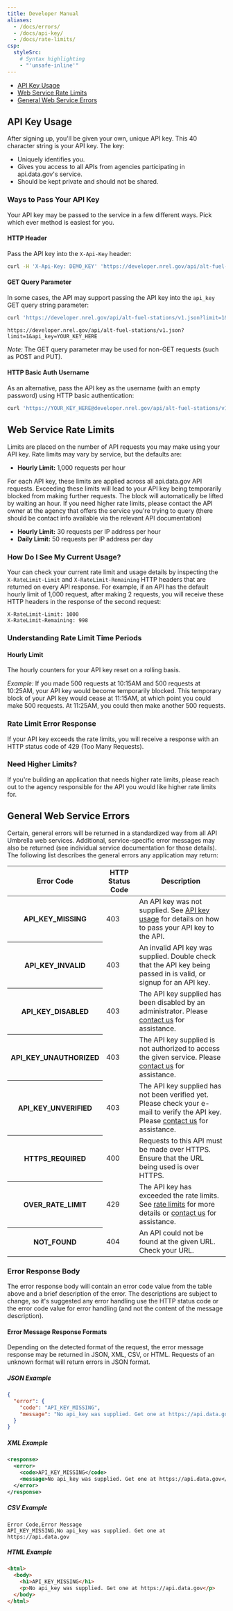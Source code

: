 ```yaml
---
title: Developer Manual
aliases:
  - /docs/errors/
  - /docs/api-key/
  - /docs/rate-limits/
csp:
  styleSrc:
    # Syntax highlighting
    - "'unsafe-inline'"
---
```


- [API Key Usage](#api-key-usage)
- [Web Service Rate Limits](#web-service-rate-limits)
- [General Web Service Errors](#general-web-service-errors)

## API Key Usage

After signing up, you'll be given your own, unique API key. This 40 character string is your API key. The key:

- Uniquely identifies you.
- Gives you access to all APIs from agencies participating in api.data.gov's service.
- Should be kept private and should not be shared.

### Ways to Pass Your API Key

Your API key may be passed to the service in a few different ways. Pick which ever method is easiest for you.

#### HTTP Header

Pass the API key into the `X-Api-Key` header:

```sh
curl -H 'X-Api-Key: DEMO_KEY' 'https://developer.nrel.gov/api/alt-fuel-stations/v1.json?limit=1'
```

#### GET Query Parameter

In some cases, the API may support passing the API key into the `api_key` GET query string parameter:

```sh
curl 'https://developer.nrel.gov/api/alt-fuel-stations/v1.json?limit=1&api_key=YOUR_KEY_HERE'
```

```
https://developer.nrel.gov/api/alt-fuel-stations/v1.json?limit=1&api_key=YOUR_KEY_HERE
```

_Note:_ The GET query parameter may be used for non-GET requests (such as POST and PUT).

#### HTTP Basic Auth Username

As an alternative, pass the API key as the username (with an empty password) using HTTP basic authentication:

```sh
curl 'https://YOUR_KEY_HERE@developer.nrel.gov/api/alt-fuel-stations/v1.json?limit=1'
```

## Web Service Rate Limits

Limits are placed on the number of API requests you may make using your API key. Rate limits may vary by service, but the defaults are:

- **Hourly Limit:** 1,000 requests per hour

For each API key, these limits are applied across all api.data.gov API requests. Exceeding these limits will lead to your API key being temporarily blocked from making further requests. The block will automatically be lifted by waiting an hour. If you need higher rate limits, please contact the API owner at the agency that offers the service you're trying to query (there should be contact info available via the relevant API documentation)

- **Hourly Limit:** 30 requests per IP address per hour
- **Daily Limit:** 50 requests per IP address per day

### How Do I See My Current Usage?

Your can check your current rate limit and usage details by inspecting the `X-RateLimit-Limit` and `X-RateLimit-Remaining` HTTP headers that are returned on every API response. For example, if an API has the default hourly limit of 1,000 request, after making 2 requests, you will receive these HTTP headers in the response of the second request:

```
X-RateLimit-Limit: 1000
X-RateLimit-Remaining: 998
```

### Understanding Rate Limit Time Periods

#### Hourly Limit

The hourly counters for your API key reset on a rolling basis.

_Example:_ If you made 500 requests at 10:15AM and 500 requests at 10:25AM, your API key would become temporarily blocked. This temporary block of your API key would cease at 11:15AM, at which point you could make 500 requests. At 11:25AM, you could then make another 500 requests.

### Rate Limit Error Response

If your API key exceeds the rate limits, you will receive a response with an HTTP status code of 429 (Too Many Requests).

### Need Higher Limits?

If you're building an application that needs higher rate limits, please reach out to the agency responsible for the API you would like higher rate limits for.

## General Web Service Errors

Certain, general errors will be returned in a standardized way from all API Umbrella web services. Additional, service-specific error messages may also be returned (see individual service documentation for those details). The following list describes the general errors any application may return:

<table border="0" cellpadding="0" cellspacing="0" class="table table-borderless table-hover doc-parameters">
  <thead>
    <tr>
      <th class="doc-parameters-name" scope="col">Error Code</th>
      <th class="doc-parameters-name" scope="col">HTTP Status Code</th>
      <th class="doc-parameters-required" scope="col">Description</th>
    </tr>
  </thead>
  <tbody>
    <tr>
      <th class="doc-parameter-name" scope="row">API_KEY_MISSING</th>
      <td class="doc-parameter-name">403</td>
      <td class="doc-parameter-description">
        An API key was not supplied. See <a href="/docs/api-key/">API key usage</a> for details on how to pass your API key to the API.
      </td>
    </tr>
    <tr>
      <th class="doc-parameter-name" scope="row">API_KEY_INVALID</th>
      <td class="doc-parameter-name">403</td>
      <td class="doc-parameter-description">
        An invalid API key was supplied. Double check that the API key being passed in is valid, or signup for an API key.
      </td>
    </tr>
    <tr>
      <th class="doc-parameter-name" scope="row">API_KEY_DISABLED</th>
      <td class="doc-parameter-name">403</td>
      <td class="doc-parameter-description">
        The API key supplied has been disabled by an administrator. Please <a href="/contact/">contact us</a> for assistance.
      </td>
    </tr>
    <tr>
      <th class="doc-parameter-name" scope="row">API_KEY_UNAUTHORIZED</th>
      <td class="doc-parameter-name">403</td>
      <td class="doc-parameter-description">
        The API key supplied is not authorized to access the given service. Please <a href="/contact/">contact us</a> for assistance.
      </td>
    </tr>
    <tr>
      <th class="doc-parameter-name" scope="row">API_KEY_UNVERIFIED</th>
      <td class="doc-parameter-name">403</td>
      <td class="doc-parameter-description">
        The API key supplied has not been verified yet. Please check your e-mail to verify the API key. Please <a href="/contact/">contact us</a> for assistance.
      </td>
    </tr>
    <tr>
      <th class="doc-parameter-name" scope="row">HTTPS_REQUIRED</th>
      <td class="doc-parameter-name">400</td>
      <td class="doc-parameter-description">
        Requests to this API must be made over HTTPS. Ensure that the URL being used is over HTTPS.
      </td>
    </tr>
    <tr>
      <th class="doc-parameter-name" scope="row">OVER_RATE_LIMIT</th>
      <td class="doc-parameter-name">429</td>
      <td class="doc-parameter-description">
        The API key has exceeded the rate limits. See <a href="/docs/rate-limits/">rate limits</a> for more details or <a href="/contact/">contact us</a> for assistance.
      </td>
    </tr>
    <tr>
      <th class="doc-parameter-name" scope="row">NOT_FOUND</th>
      <td class="doc-parameter-name">404</td>
      <td class="doc-parameter-description">
        An API could not be found at the given URL. Check your URL.
      </td>
    </tr>
  </tbody>
</table>

### Error Response Body

The error response body will contain an error code value from the table above and a brief description of the error. The descriptions are subject to change, so it's suggested any error handling use the HTTP status code or the error code value for error handling (and not the content of the message description).

#### Error Message Response Formats

Depending on the detected format of the request, the error message response may be returned in JSON, XML, CSV, or HTML. Requests of an unknown format will return errors in JSON format.

##### JSON Example

```json
{
  "error": {
    "code": "API_KEY_MISSING",
    "message": "No api_key was supplied. Get one at https://api.data.gov"
  }
}
```

##### XML Example

```xml
<response>
  <error>
    <code>API_KEY_MISSING</code>
    <message>No api_key was supplied. Get one at https://api.data.gov</message>
  </error>
</response>
```

##### CSV Example

```csv
Error Code,Error Message
API_KEY_MISSING,No api_key was supplied. Get one at https://api.data.gov
```

##### HTML Example

```html
<html>
  <body>
    <h1>API_KEY_MISSING</h1>
    <p>No api_key was supplied. Get one at https://api.data.gov</p>
  </body>
</html>
```
